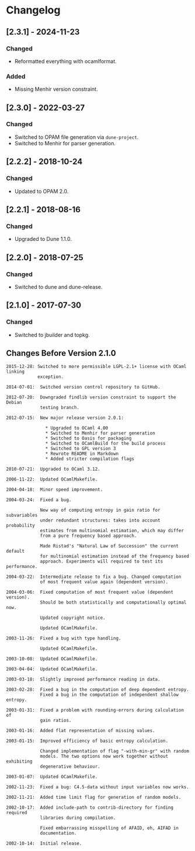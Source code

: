 # Changelog

## [2.3.1] - 2024-11-23

### Changed

- Reformatted everything with ocamlformat.

### Added

- Missing Menhir version constraint.

## [2.3.0] - 2022-03-27

### Changed

- Switched to OPAM file generation via `dune-project`.
- Switched to Menhir for parser generation.

## [2.2.2] - 2018-10-24

### Changed

- Updated to OPAM 2.0.

## [2.2.1] - 2018-08-16

### Changed

- Upgraded to Dune 1.1.0.

## [2.2.0] - 2018-07-25

### Changed

- Switched to dune and dune-release.

## [2.1.0] - 2017-07-30

### Changed

- Switched to jbuilder and topkg.

## Changes Before Version 2.1.0

```text
2015-12-28: Switched to more permissible LGPL-2.1+ license with OCaml linking
            exception.

2014-07-01:  Switched version control repository to GitHub.

2012-07-20:  Downgraded findlib version constraint to support the Debian
             testing branch.

2012-07-15:  New major release version 2.0.1:

               * Upgraded to OCaml 4.00
               * Switched to Menhir for parser generation
               * Switched to Oasis for packaging
               * Switched to OCamlBuild for the build process
               * Switched to GPL version 3
               * Rewrote README in Markdown
               * Added stricter compilation flags

2010-07-21:  Upgraded to OCaml 3.12.

2006-11-22:  Updated OCamlMakefile.

2004-04-18:  Minor speed improvement.

2004-03-24:  Fixed a bug.

             New way of computing entropy in gain ratio for subvariables
             under redundant structures: takes into account probability
             estimates from multinomial estimation, which may differ
             from a pure frequency based approach.

             Made Ristad's "Natural Law of Succession" the current default
             for multinomial estimation instead of the frequency based
             approach. Experiments will required to test its performance.

2004-03-22:  Intermediate release to fix a bug. Changed computation
             of most frequent value again (dependent version).

2004-03-06:  Fixed computation of most frequent value (dependent version).
             Should be both statistically and computationally optimal now.

             Updated copyright notice.

             Updated OCamlMakefile.

2003-11-26:  Fixed a bug with type handling.

             Updated OCamlMakefile.

2003-10-08:  Updated OCamlMakefile.

2003-04-04:  Updated OCamlMakefile.

2003-03-18:  Slightly improved performance reading in data.

2003-02-28:  Fixed a bug in the computation of deep dependent entropy.
             Fixed a bug in the computation of independent shallow entropy.

2003-01-31:  Fixed a problem with rounding-errors during calculation of
             gain ratios.

2003-01-16:  Added flat representation of missing values.

2003-01-15:  Improved efficiency of basic entropy calculation.

             Changed implementation of flag "-with-min-gr" with random
             models. The two options now work together without exhibiting
             degenerative behaviour.

2003-01-07:  Updated OCamlMakefile.

2002-11-23:  Fixed a bug: C4.5-data without input variables now works.

2002-11-21:  Added time limit flag for generation of random models.

2002-10-17:  Added include-path to contrib-directory for finding required
             libraries during compilation.

             Fixed embarrassing misspelling of AFAID, eh, AIFAD in
             documentation.

2002-10-14:  Initial release.
```
